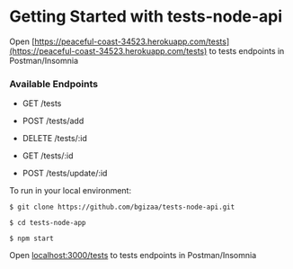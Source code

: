 # Getting Started with tests-node-api



 Open [https://peaceful-coast-34523.herokuapp.com/tests](https://peaceful-coast-34523.herokuapp.com/tests) to tests endpoints in Postman/Insomnia

### Available Endpoints


 - GET /tests

 - POST /tests/add

 - DELETE /tests/:id

 - GET /tests/:id

 - POST /tests/update/:id


To run in your local environment:

```
$ git clone https://github.com/bgizaa/tests-node-api.git
```

```
$ cd tests-node-app
```

```
$ npm start
```

 Open [localhost:3000/tests](localhost:3000/tests) to tests endpoints in Postman/Insomnia







